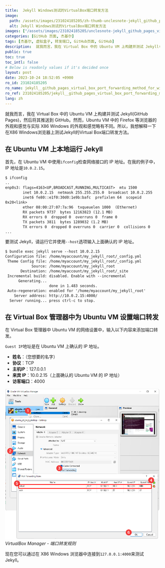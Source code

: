 ```yaml
---
title:  Jekyll Windows测试的VirtualBox端口转发方法
image:
  path: /assets/images/231024185205/zh-thumb-unclesnote-jekyll_github_pages_virtual_box_port_forwarding_method_for_windows_testing.png
  alt: Jekyll Windows测试的VirtualBox端口转发方法
images: ["/assets/images/231024185205/unclesnote-jekyll_github_pages_virtual_box_port_forwarding_method_for_windows_testing-virtualbox_manager-port_forwarding_rules.png"]
categories: [GitHub 页面, 杰基尔]
tags: [杰基尔, 虚拟盒子, 转发端口, GitHub页面, GitHub]
description:  就我而言，我在 Virtual Box 中的 Ubuntu VM 上构建并测试 Jekyll(GitHub Pages)，然后将其推送到 GitHub。然而，Ubuntu VM 中的 Firefox 等浏览器的外观和感觉与实际 X86 Windows 的外观和感觉略有不同。所以，我想解释一下在X86 Windows浏
public: true
toc: true
toc_intl: false
# Below is readonly values if it's decided once
layout: post
date: 2023-10-24 18:52:05 +0900
ro_id: 231024185205
ro_name: jekyll__github_pages_virtual_box_port_forwarding_method_for_windows_testing
ro_ref: 231024185205/jekyll__github_pages_virtual_box_port_forwarding_method_for_windows_testing
lang: zh
---
```

就我而言，我在 Virtual Box 中的 Ubuntu VM 上构建并测试 Jekyll(GitHub Pages)，然后将其推送到 GitHub。然而，Ubuntu VM 中的 Firefox 等浏览器的外观和感觉与实际 X86 Windows 的外观和感觉略有不同。所以，我想解释一下在X86 Windows浏览器上测试Jekyll的Virtual Box端口转发方法。  
## 在 Ubuntu VM 上本地运行 Jekyll
首先，在 Ubuntu VM 中使用`ifconfig`检查网络接口的 IP 地址。在我的例子中，IP 地址是`10.0.2.15`。  

```
$ ifconfig
..
enp0s3: flags=4163<UP,BROADCAST,RUNNING,MULTICAST>  mtu 1500
        inet 10.0.2.15  netmask 255.255.255.0  broadcast 10.0.2.255
        inet6 fe80::e1f0:30d0:1e9b:bafc  prefixlen 64  scopeid 0x20<link>
        ether 08:00:27:07:7a:96  txqueuelen 1000  (Ethernet)
        RX packets 9737  bytes 12163823 (12.1 MB)
        RX errors 0  dropped 0  overruns 0  frame 0
        TX packets 3811  bytes 1289032 (1.2 MB)
        TX errors 0  dropped 0 overruns 0  carrier 0  collisions 0
...
```
要测试 Jekyll，请运行它并使用`--host`选项输入上面确认的 IP 地址。  

```shell
$ bundle exec jekyll serve --host 10.0.2.15
Configuration file: /home/myaccount/my_jekyll_root/_config.yml
 Theme Config file: /home/myaccount/my_jekyll_root/_config.yml
            Source: /home/myaccount/my_jekyll_root
       Destination: /home/myaccount/my_jekyll_root/_site
 Incremental build: disabled. Enable with --incremental
      Generating... 
                    done in 1.483 seconds.
 Auto-regeneration: enabled for '/home/myaccount/my_jekyll_root'
    Server address: http://10.0.2.15:4000/
  Server running... press ctrl-c to stop.
```
## 在 Virtual Box 管理器中为 Ubuntu VM 设置端口转发
在 Virtual Box 管理器中 Ubuntu VM 的网络设置中，输入以下内容来添加端口转发。  

`Guest IP`地址是在 Ubuntu VM 上确认的 IP 地址。  
- **姓名**：（您想要的名字）
- **协议**：TCP
- **主机IP**：127.0.0.1
- **来宾 IP**：10.0.2.15（上面确认的 Ubuntu VM 的 IP 地址）
- **访客端口**：4000


![VirtualBox Manager - 端口转发规则](/assets/images/231024185205/unclesnote-jekyll_github_pages_virtual_box_port_forwarding_method_for_windows_testing-virtualbox_manager-port_forwarding_rules.png)
_VirtualBox Manager - 端口转发规则_

现在您可以通过在 X86 Windows 浏览器中连接到`127.0.0.1:4000`来测试 Jekyll。  
